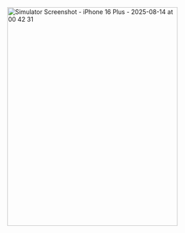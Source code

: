 <img width="390" height="500" alt="Simulator Screenshot - iPhone 16 Plus - 2025-08-14 at 00 42 31" src="https://github.com/user-attachments/assets/fb25ff8e-0d98-4e62-9643-c6dc5fae6568" />
